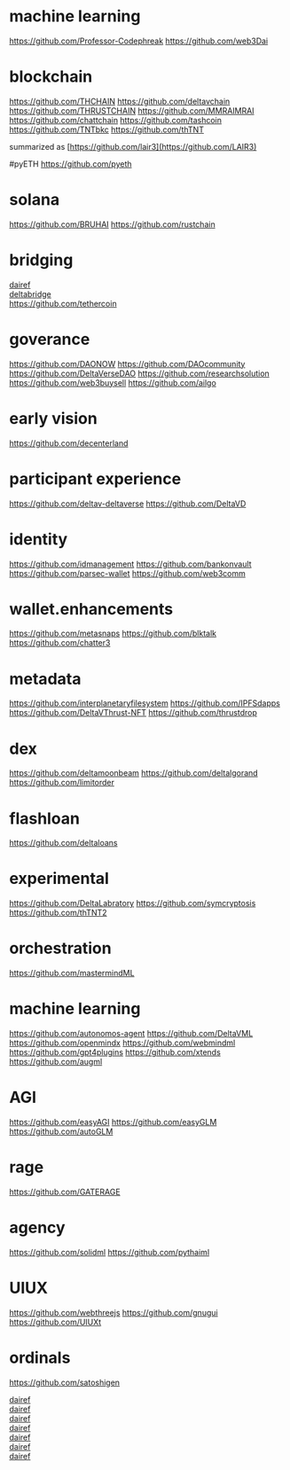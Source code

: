 # machine learning
https://github.com/Professor-Codephreak
https://github.com/web3Dai

# blockchain 
https://github.com/THCHAIN
https://github.com/deltavchain
https://github.com/THRUSTCHAIN
https://github.com/MMRAIMRAI
https://github.com/chattchain
https://github.com/tashcoin
https://github.com/TNTbkc
https://github.com/thTNT

summarized as [https://github.com/lair3](https://github.com/LAIR3)

#pyETH
https://github.com/pyeth

# solana
https://github.com/BRUHAI
https://github.com/rustchain

# bridging
<a href="https://github.com/dairef">dairef</a><br />
<a href="https://github.com/deltabridge">deltabridge</a><br />
https://github.com/tethercoin

# goverance
https://github.com/DAONOW
https://github.com/DAOcommunity
https://github.com/DeltaVerseDAO
https://github.com/researchsolution
https://github.com/web3buysell
https://github.com/ailgo

# early vision
https://github.com/decenterland


# participant experience
https://github.com/deltav-deltaverse
https://github.com/DeltaVD

# identity
https://github.com/idmanagement
https://github.com/bankonvault
https://github.com/parsec-wallet
https://github.com/web3comm

# wallet.enhancements
https://github.com/metasnaps
https://github.com/blktalk
https://github.com/chatter3

# metadata
https://github.com/interplanetaryfilesystem
https://github.com/IPFSdapps
https://github.com/DeltaVThrust-NFT
https://github.com/thrustdrop

# dex
https://github.com/deltamoonbeam
https://github.com/deltalgorand
https://github.com/limitorder

# flashloan
https://github.com/deltaloans

# experimental
https://github.com/DeltaLabratory
https://github.com/symcryptosis
https://github.com/thTNT2

# orchestration
https://github.com/mastermindML

# machine learning
https://github.com/autonomos-agent
https://github.com/DeltaVML
https://github.com/openmindx
https://github.com/webmindml
https://github.com/gpt4plugins
https://github.com/xtends
https://github.com/augml

# AGI
https://github.com/easyAGI
https://github.com/easyGLM
https://github.com/autoGLM

# rage
https://github.com/GATERAGE

# agency
https://github.com/solidml
https://github.com/pythaiml

# UIUX
https://github.com/webthreejs
https://github.com/gnugui
https://github.com/UIUXt

# ordinals
https://github.com/satoshigen






<a href="https://github.com/dairef">dairef</a><br />
<a href="https://github.com/dairef">dairef</a><br />
<a href="https://github.com/dairef">dairef</a><br />
<a href="https://github.com/dairef">dairef</a><br />
<a href="https://github.com/dairef">dairef</a><br />
<a href="https://github.com/dairef">dairef</a><br />
<a href="https://github.com/dairef">dairef</a><br />

